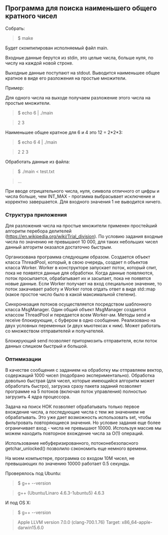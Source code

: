 ## Программа для поиска наименьшего общего кратного чисел

Собрать:

> $ make

Будет скомпилирован исполняемый файл main.


Входные данные берутся из stdin, это целые числа, больше нуля, по числу на 
каждой новой строке.

Выходные данные поступают на stdout. Выводится наименьшее общее кратное в виде
его разложения на простые множители. 

Пример:

Для одного числа на выходе получаем разложение этого числа на простые множители.

> $ echo 6 | ./main

> 2 3


Наименьшее общее кратное для 6 и 4 это 12 = 2\*2\*3:

> $ echo 6 4 | ./main

> 2 2 3


Обработать данные из файла:

> $ ./main < test.txt

> ... 


При вводе отрицательного числа, нуля, символа отличного от цифры и числа больше,
чем INT_MAX - прогамма выбрасывает исключение и корректно завершается. Для 
входного значения 1 не выводится ничего.



### Структура приложения

Для разложения числа на простые множители применен простейший алгоритм 
перебора делителей (https://en.wikipedia.org/wiki/Trial_division). По условию 
задания входные числа по значению не превышают 10 000, для таких небольших
чисел данный алгоритм оказался достаточно быстрым.

Организована программа следующим образом. Создается объект класса  ThreadPool,
который, в свою очередь, создает n  объектов класса Worker. Worker в конструкторе
запускает поток, который спит, пока не появятся данные для обработки. Когда 
данные появляются, поток просыпается, обрабатывает их и засыпает, пока не 
появятся новые данные. Если Worker получает на вход специальное значение, то 
поток закачивает работу и Worker готов отдать ответ в виде std::map (какое 
простое число было в какой максимальной степени).

Синхронизация потоков осуществляется посредством шаблонного класса 
MsgManager. Один общий объект MsgManager создается классом ThreadPool и 
передается всем Worker-ам. Методы send и receive блокирующие, с буфером в одно
сообщение. Реализовано на двух условных переменных (и двух мьютексах к ним).
Может работать со множеством отправителей и получателей. 

Блокирующий send позволяет притормозить отправителя, если поток данных слишком 
быстрый и большой.


### Оптимизации

В качестве сообщения с заданием на обработку мы отправляем вектор, содержащий
1000 чисел (подобрано экспериментально). Обработка довольно быстрая (для чисел, 
которые имеющийся алгоритм может обработать быстро), загрузка сразу пакета 
заданий позволяет программе на 5 потоков (включая поток управления) полностью 
загрузить 4 ядра процессора. 

Задача на поиск НОК позволяет обрабатывать только первое вхождение числа, а 
последующие числа с тем же значением не обрабатывать. Это уже дает возможность
использовать set, чтобы фильтровать повторяющиеся значения. Но условие задания 
еще более ограничивает вход - числа не превышают 10000. Используя массив
мы можем находить повторное вхождение числа за O(1) операций.

Использование небуферизированного, потоконебезопасного getchar_unlocked() позволило 
сэкономить еще немного времени.

На моем компьютере, программа со входом 10М чисел, не превышающих по значению
10000 работает 0.5 секунды. 


Проверялось под Ubuntu:
> $ g++ --version

> g++ (Ubuntu/Linaro 4.6.3-1ubuntu5) 4.6.3

И под OS X:
> $ g++ --version

> Apple LLVM version 7.0.0 (clang-700.1.76)
> Target: x86_64-apple-darwin15.6.0






